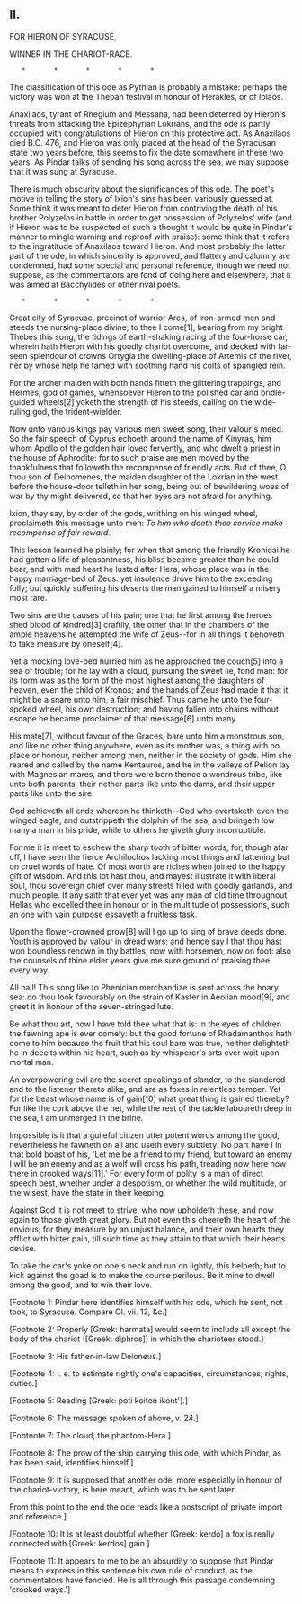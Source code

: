 ## II.

FOR HIERON OF SYRACUSE,

WINNER IN THE CHARIOT-RACE.

       *       *       *       *       *

The classification of this ode as Pythian is probably a mistake:
perhaps the victory was won at the Theban festival in honour of
Herakles, or of Iolaos.

Anaxilaos, tyrant of Rhegium and Messana, had been deterred by
Hieron's threats from attacking the Epizephyrian Lokrians, and the ode
is partly occupied with congratulations of Hieron on this protective
act. As Anaxilaos died B.C. 476, and Hieron was only placed at the
head of the Syracusan state two years before, this seems to fix the
date somewhere in these two years. As Pindar talks of sending his song
across the sea, we may suppose that it was sung at Syracuse.

There is much obscurity about the significances of this ode. The
poet's motive in telling the story of Ixion's sins has been variously
guessed at. Some think it was meant to deter Hieron from contriving
the death of his brother Polyzelos in battle in order to get
possession of Polyzelos' wife (and if Hieron was to be suspected of
such a thought it would be quite in Pindar's manner to mingle warning
and reproof with praise): some think that it refers to the ingratitude
of Anaxilaos toward Hieron. And most probably the latter part of the
ode, in which sincerity is approved, and flattery and calumny are
condemned, had some special and personal reference, though we need not
suppose, as the commentators are fond of doing here and elsewhere,
that it was aimed at Bacchylides or other rival poets.

       *       *       *       *       *

Great city of Syracuse, precinct of warrior Ares, of iron-armed men
and steeds the nursing-place divine, to thee I come[1], bearing from
my bright Thebes this song, the tidings of earth-shaking racing of the
four-horse car, wherein hath Hieron with his goodly chariot
overcome, and decked with far-seen splendour of crowns Ortygia the
dwelling-place of Artemis of the river, her by whose help he tamed
with soothing hand his colts of spangled rein.

For the archer maiden with both hands fitteth the glittering
trappings, and Hermes, god of games, whensoever Hieron to the polished
car and bridle-guided wheels[2] yoketh the strength of his steeds,
calling on the wide-ruling god, the trident-wielder.

Now unto various kings pay various men sweet song, their valour's
meed. So the fair speech of Cyprus echoeth around the name of Kinyras,
him whom Apollo of the golden hair loved fervently, and who dwelt a
priest in the house of Aphrodite: for to such praise are men moved by
the thankfulness that followeth the recompense of friendly acts. But
of thee, O thou son of Deinomenes, the maiden daughter of the Lokrian
in the west before the house-door telleth in her song, being out of
bewildering woes of war by thy might delivered, so that her eyes are
not afraid for anything.

Ixion, they say, by order of the gods, writhing on his winged wheel,
proclaimeth this message unto men: _To him who doeth thee service make
recompense of fair reward_.

This lesson learned he plainly; for when that among the friendly
Kronidai he had gotten a life of pleasantness, his bliss became
greater than he could bear, and with mad heart he lusted after Hera,
whose place was in the happy marriage-bed of Zeus: yet insolence drove
him to the exceeding folly; but quickly suffering his deserts the man
gained to himself a misery most rare.

Two sins are the causes of his pain; one that he first among the
heroes shed blood of kindred[3] craftily, the other that in the
chambers of the ample heavens he attempted the wife of Zeus--for in
all things it behoveth to take measure by oneself[4].

Yet a mocking love-bed hurried him as he approached the couch[5] into
a sea of trouble; for he lay with a cloud, pursuing the sweet lie,
fond man: for its form was as the form of the most highest among the
daughters of heaven, even the child of Kronos; and the hands of Zeus
had made it that it might be a snare unto him, a fair mischief. Thus
came he unto the four-spoked wheel, his own destruction; and having
fallen into chains without escape he became proclaimer of that
message[6] unto many.

His mate[7], without favour of the Graces, bare unto him a monstrous
son, and like no other thing anywhere, even as its mother was, a thing
with no place or honour, neither among men, neither in the society of
gods. Him she reared and called by the name Kentauros, and he in the
valleys of Pelion lay with Magnesian mares, and there were born thence
a wondrous tribe, like unto both parents, their nether parts like unto
the dams, and their upper parts like unto the sire.

God achieveth all ends whereon he thinketh--God who overtaketh even
the winged eagle, and outstrippeth the dolphin of the sea, and
bringeth low many a man in his pride, while to others he giveth glory
incorruptible.

For me it is meet to eschew the sharp tooth of bitter words; for,
though afar off, I have seen the fierce Archilochos lacking most
things and fattening but on cruel words of hate. Of most worth are
riches when joined to the happy gift of wisdom. And this lot hast
thou, and mayest illustrate it with liberal soul, thou sovereign chief
over many streets filled with goodly garlands, and much people. If any
saith that ever yet was any man of old time throughout Hellas who
excelled thee in honour or in the multitude of possessions, such an one
with vain purpose essayeth a fruitless task.

Upon the flower-crowned prow[8] will I go up to sing of brave deeds
done. Youth is approved by valour in dread wars; and hence say I that
thou hast won boundless renown in thy battles, now with horsemen, now
on foot: also the counsels of thine elder years give me sure ground of
praising thee every way.

All hail! This song like to Phenician merchandize is sent across the
hoary sea: do thou look favourably on the strain of Kaster in Aeolian
mood[9], and greet it in honour of the seven-stringed lute.

Be what thou art, now I have told thee what that is: in the eyes of
children the fawning ape is ever comely: but the good fortune of
Rhadamanthos hath come to him because the fruit that his soul bare was
true, neither delighteth he in deceits within his heart, such as by
whisperer's arts ever wait upon mortal man.

An overpowering evil are the secret speakings of slander, to the
slandered and to the listener thereto alike, and are as foxes in
relentless temper. Yet for the beast whose name is of gain[10] what
great thing is gained thereby? For like the cork above the net, while
the rest of the tackle laboureth deep in the sea, I am unmerged in the
brine.

Impossible is it that a guileful citizen utter potent words among the
good, nevertheless he fawneth on all and useth every subtlety. No part
have I in that bold boast of his, 'Let me be a friend to my friend,
but toward an enemy I will be an enemy and as a wolf will cross his
path, treading now here now there in crooked ways[11].' For every form
of polity is a man of direct speech best, whether under a despotism,
or whether the wild multitude, or the wisest, have the state in their
keeping.

Against God it is not meet to strive, who now upholdeth these, and
now again to those giveth great glory. But not even this cheereth the
heart of the envious; for they measure by an unjust balance, and their
own hearts they afflict with bitter pain, till such time as they
attain to that which their hearts devise.

To take the car's yoke on one's neck and run on lightly, this helpeth;
but to kick against the goad is to make the course perilous. Be it
mine to dwell among the good, and to win their love.


[Footnote 1: Pindar here identifies himself with his ode, which he
sent, not took, to Syracuse. Compare Ol. vii. 13, &c.]

[Footnote 2: Properly [Greek: harmata] would seem to include all
except the body of the chariot ([Greek: diphros]) in which the
charioteer stood.]

[Footnote 3: His father-in-law Deioneus.]

[Footnote 4: I. e. to estimate rightly one's capacities,
circumstances, rights, duties.]

[Footnote 5: Reading [Greek: poti koiton ikont'].]

[Footnote 6: The message spoken of above, v. 24.]

[Footnote 7: The cloud, the phantom-Hera.]

[Footnote 8: The prow of the ship carrying this ode, with which
Pindar, as has been said, identifies himself.]

[Footnote 9: It is supposed that another ode, more especially in
honour of the chariot-victory, is here meant, which was to be sent
later.

From this point to the end the ode reads like a postscript of private
import and reference.]

[Footnote 10: It is at least doubtful whether [Greek: kerdo] a fox is
really connected with [Greek: kerdos] gain.]

[Footnote 11: It appears to me to be an absurdity to suppose that
Pindar means to express in this sentence his own rule of conduct,
as the commentators have fancied. He is all through this passage
condemning 'crooked ways.']




